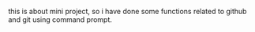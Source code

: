 this is about mini project,
so i have done some functions related to github and git using command prompt.
